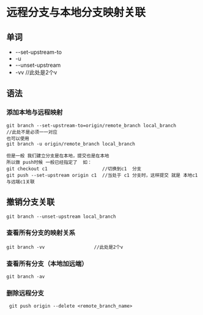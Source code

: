 # 远程分支与本地分支映射关联

## 单词

+ --set-upstream-to
+ -u
+ --unset-upstream
+ -vv                                                                          //此处是2个v



## 语法

### 添加本地与远程映射

```git
git branch --set-upstream-to=origin/remote_branch local_branch  
//此处不是必须一一对应
也可以使用
git branch -u origin/remote_branch local_branch

但是一般 我们建立分支是在本地，提交也是在本地
所以做 push时候 一般已经指定了	如：
git checkout c1					   //切换到c1  分支
git push --set-upstream origin c1  //当处于 c1 分支时，这样提交 就是 本地c1与远端c1关联
```

## 撤销分支关联

```git
git branch --unset-upstream local_branch
```

### 查看所有分支的映射关系

```git
git branch -vv					//此处是2个v
```

### 查看所有分支（本地加远端）

```git
git branch -av
```

### 删除远程分支

```
 git push origin --delete <remote_branch_name>
```

